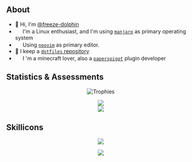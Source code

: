 
## About

- :vulcan_salute: Hi, I'm <a href="https://github.com/freeze-dolphin">@freeze-dolphin</a>
- <img align="buttom" src="https://manjaro.org/favicon.ico" width="16px" height="16px" /> I'm a Linux enthusiast, and I'm using <a href="https://manjaro.org">`manjaro`</a> as primary operating system
- <img align="buttom" src="https://neovim.io/favicon.ico" width="16px" height="16px" /> Using <a href="https://neovim.io/">`neovim`</a> as primary editor.
- :small_blue_diamond: I keep a <a href="https://github.com/freeze-dolphin/dotfiles">`dotfiles` repository</a>
- <a href="https://papermc.io"><img align="buttom" src="https://papermc.io/favicons/favicon-16x16.png?v=BG70oBaPzN" width="16px" height="16px" /></a> I 'm a minecraft lover, also a <a href="https://papermc.io">`paperspigot`</a> plugin developer

## Statistics & Assessments

<p align="center">
  <img alig src="https://github-profile-trophy.vercel.app/?username=freeze-dolphin&theme=nord&&margin-w=12&column=7&no-frame=true" alt="Trophies" />
</p>

<p align="center">
<img src="https://github-readme-stats.vercel.app/api?username=freeze-dolphin&hide_border=true&show_icons=true&count_private=true&theme=tokyonight" />
<br />
<img src="https://github-readme-stats.vercel.app/api/top-langs/?username=freeze-dolphin&layout=compact&hide_border=true&show_icons=true&card_width=445&theme=tokyonight" />
</p>

## Skillicons

<p align="center">
  <a href="https://skillicons.dev">
    <img src="https://skillicons.dev/icons?i=vscode,vim,neovim,emacs,gradle,idea,linux,regex" />
  </a>
</p>
<p align="center">
  <a href="https://skillicons.dev">
    <img src="https://skillicons.dev/icons?i=bash,java,scala,lua,py" />
  </a>
</p>

<p align="right">
<a href="https://github.com/anuraghazra/github-readme-stats"></a>
<br />
<a href="https://github.com/anuraghazra/github-readme-stats"></a>
</p>
